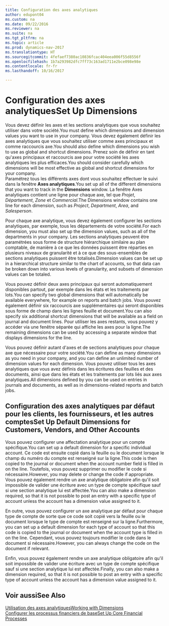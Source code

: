 ```yaml
---
title: Configuration des axes analytiques
author: edupont04
ms.custom: na
ms.date: 09/22/2016
ms.reviewer: na
ms.suite: na
ms.tgt_pltfrm: na
ms.topic: article
ms.prod: dynamics-nav-2017
ms.translationtype: HT
ms.sourcegitcommit: 4fefaef7380ac10836fcac404eea006f55d8556f
ms.openlocfilehash: 1b7a293982dfc7ff73c163ad1711e2bce098e98e
ms.contentlocale: fr-fr
ms.lasthandoff: 10/16/2017

---
```


# <a name="set-up-dimensions"></a><span data-ttu-id="1abb9-102">Configuration des axes analytiques</span><span class="sxs-lookup"><span data-stu-id="1abb9-102">Set Up Dimensions</span></span>
<span data-ttu-id="1abb9-103">Vous devez définir les axes et les sections analytiques que vous souhaitez utiliser dans votre société.</span><span class="sxs-lookup"><span data-stu-id="1abb9-103">You must define which dimensions and dimension values you want to use in your company.</span></span> <span data-ttu-id="1abb9-104">Vous devez également définir les axes analytiques que vous souhaitez utiliser comme axes principaux et comme raccourcis axe.</span><span class="sxs-lookup"><span data-stu-id="1abb9-104">You should also define which dimensions you wish to use as global and shortcut dimensions.</span></span> <span data-ttu-id="1abb9-105">Prenez soin de définir en tant qu'axes principaux et raccourcis axe pour votre société les axes analytiques les plus efficaces.</span><span class="sxs-lookup"><span data-stu-id="1abb9-105">You should consider carefully which dimensions will be most effective as global and shortcut dimensions for your company.</span></span>  
<span data-ttu-id="1abb9-106">Paramétrez tous les différents axes dont vous souhaitez effectuer le suivi dans la fenêtre **Axes analytiques**.</span><span class="sxs-lookup"><span data-stu-id="1abb9-106">You set up all of the different dimensions that you want to track in the **Dimensions** window.</span></span> <span data-ttu-id="1abb9-107">La fenêtre Axes analytiques contient une ligne pour chaque axe, tel que *Projet*, *Département*, *Zone* et *Commercial*.</span><span class="sxs-lookup"><span data-stu-id="1abb9-107">The Dimensions window contains one line for each dimension, such as *Project*, *Department*, *Area*, and *Salesperson*.</span></span>  

<span data-ttu-id="1abb9-108">Pour chaque axe analytique, vous devez également configurer les sections analytiques, par exemple, tous les départements de votre société.</span><span class="sxs-lookup"><span data-stu-id="1abb9-108">For each dimension, you must also set up the dimension values, such as all of the departments in your company.</span></span> <span data-ttu-id="1abb9-109">Les sections analytiques peuvent être paramétrées sous forme de structure hiérarchique similaire au plan comptable, de manière à ce que les données puissent être réparties en plusieurs niveaux de granularité et à ce que des sous-ensembles de sections analytiques puissent être totalisés.</span><span class="sxs-lookup"><span data-stu-id="1abb9-109">Dimension values can be set up in a hierarchical structure similar to the chart of accounts, so that data can be broken down into various levels of granularity, and subsets of dimension values can be totaled.</span></span>  

<span data-ttu-id="1abb9-110">Vous pouvez définir deux axes principaux qui seront automatiquement disponibles partout, par exemple dans les états et les traitements par lots.</span><span class="sxs-lookup"><span data-stu-id="1abb9-110">You can specify two global dimensions that will automatically be available everywhere, for example on reports and batch jobs.</span></span> <span data-ttu-id="1abb9-111">Vous pouvez également définir six raccourcis axe supplémentaires qui seront disponibles sous forme de champ dans les lignes feuille et document.</span><span class="sxs-lookup"><span data-stu-id="1abb9-111">You can also specify six additional shortcut dimensions that will be available as a field on journal and document lines.</span></span> <span data-ttu-id="1abb9-112">Pour utiliser les axes restants, vous pouvez y accéder via une fenêtre séparée qui affiche les axes pour la ligne.</span><span class="sxs-lookup"><span data-stu-id="1abb9-112">The remaining dimensions can be used by accessing a separate window that displays dimensions for the line.</span></span>  

<span data-ttu-id="1abb9-113">Vous pouvez définir autant d'axes et de sections analytiques pour chaque axe que nécessaire pour votre société.</span><span class="sxs-lookup"><span data-stu-id="1abb9-113">You can define as many dimensions as you need in your company, and you can define an unlimited number of dimension values for each dimension.</span></span> <span data-ttu-id="1abb9-114">Vous pouvez utiliser tous les axes analytiques que vous avez définis dans les écritures des feuilles et des documents, ainsi que dans les états et les traitements par lots liés aux axes analytiques.</span><span class="sxs-lookup"><span data-stu-id="1abb9-114">All dimensions defined by you can be used on entries in journals and documents, as well as in dimensions-related reports and batch jobs.</span></span>  

## <a name="set-up-default-dimensions-for-customers-vendors-and-other-accounts"></a><span data-ttu-id="1abb9-115">Configuration des axes analytiques par défaut pour les clients, les fournisseurs, et les autres comptes</span><span class="sxs-lookup"><span data-stu-id="1abb9-115">Set Up Default Dimensions for Customers, Vendors, and Other Accounts</span></span>
<span data-ttu-id="1abb9-116">Vous pouvez configurer une affectation analytique pour un compte spécifique.</span><span class="sxs-lookup"><span data-stu-id="1abb9-116">You can set up a default dimension for a specific individual account.</span></span> <span data-ttu-id="1abb9-117">Ce code est ensuite copié dans la feuille ou le document lorsque le champ du numéro du compte est renseigné sur la ligne.</span><span class="sxs-lookup"><span data-stu-id="1abb9-117">This code is then copied to the journal or document when the account number field is filled in on the line.</span></span> <span data-ttu-id="1abb9-118">Toutefois, vous pouvez supprimer ou modifier le code si nécessaire.</span><span class="sxs-lookup"><span data-stu-id="1abb9-118">However, you may delete or change the code if appropriate.</span></span> <span data-ttu-id="1abb9-119">Vous pouvez également rendre un axe analytique obligatoire afin qu'il soit impossible de valider une écriture avec un type de compte spécifique sauf si une section analytique lui est affectée.</span><span class="sxs-lookup"><span data-stu-id="1abb9-119">You can also make a dimension required, so that it is not possible to post an entry with a specific type of account unless the account has a dimension value assigned to it.</span></span>  

<span data-ttu-id="1abb9-120">En outre, vous pouvez configurer un axe analytique par défaut pour chaque type de compte de sorte que ce code soit copié vers la feuille ou le document lorsque le type de compte est renseigné sur la ligne.</span><span class="sxs-lookup"><span data-stu-id="1abb9-120">Furthermore, you can set up a default dimension for each type of account so that this code is copied to the journal or document when the account type is filled in on the line.</span></span> <span data-ttu-id="1abb9-121">Cependant, vous pouvez toujours modifier le code dans le document si nécessaire.</span><span class="sxs-lookup"><span data-stu-id="1abb9-121">However, you can always change the code on the document if relevant.</span></span>  

<span data-ttu-id="1abb9-122">Enfin, vous pouvez également rendre un axe analytique obligatoire afin qu'il soit impossible de valider une écriture avec un type de compte spécifique sauf si une section analytique lui est affectée.</span><span class="sxs-lookup"><span data-stu-id="1abb9-122">Finally, you can also make a dimension required, so that it is not possible to post an entry with a specific type of account unless the account has a dimension value assigned to it.</span></span>

## <a name="see-also"></a><span data-ttu-id="1abb9-123">Voir aussi</span><span class="sxs-lookup"><span data-stu-id="1abb9-123">See Also</span></span>
[<span data-ttu-id="1abb9-124">Utilisation des axes analytiques</span><span class="sxs-lookup"><span data-stu-id="1abb9-124">Working with Dimensions</span></span>](finance-dimensions.md)  
[<span data-ttu-id="1abb9-125">Configurer les processus financiers de base</span><span class="sxs-lookup"><span data-stu-id="1abb9-125">Set Up Core Financial Processes</span></span>](finance-setup-finance.md)


